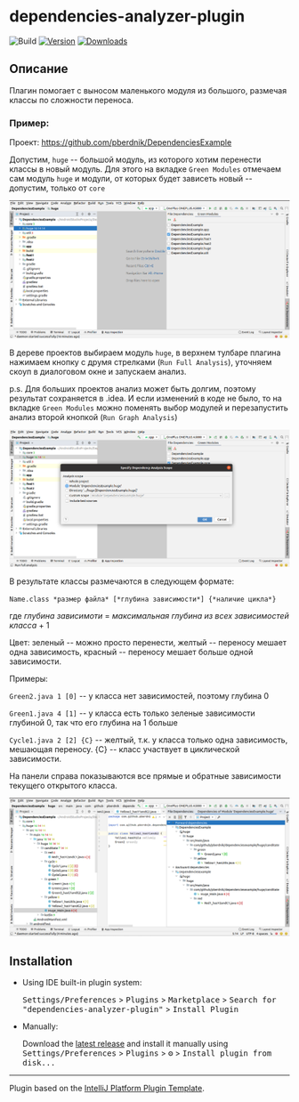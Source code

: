 # dependencies-analyzer-plugin

![Build](https://github.com/pberdnik/dependencies-analyzer-plugin/workflows/Build/badge.svg)
[![Version](https://img.shields.io/jetbrains/plugin/v/PLUGIN_ID.svg)](https://plugins.jetbrains.com/plugin/PLUGIN_ID)
[![Downloads](https://img.shields.io/jetbrains/plugin/d/PLUGIN_ID.svg)](https://plugins.jetbrains.com/plugin/PLUGIN_ID)

<!-- Plugin description -->
## Описание

Плагин помогает с выносом маленького модуля из большого, размечая классы по сложности переноса.

### Пример:
Проект: https://github.com/pberdnik/DependenciesExample

Допустим, `huge` -- большой модуль, из которого хотим перенести классы в новый модуль.
Для этого на вкладке `Green Modules` отмечаем сам модуль `huge` и модули, от которых будет зависеть новый -- допустим, только от `core`

![](res/config_example.png?raw=true)

В дереве проектов выбираем модуль `huge`, в верхнем тулбаре плагина нажимаем кнопку с друмя стрелками (`Run Full Analysis`),
уточняем скоуп в диалоговом окне и запускаем анализ.

p.s. Для больших проектов анализ может быть долгим, поэтому результат сохраняется в .idea.
И если изменений в коде не было, то на вкладке `Green Modules` можно поменять выбор модулей и 
перезапустить анализ второй кнопкой (`Run Graph Analysis`)

![](res/run_example.png?raw=true)

В результате классы размечаются в следующем формате:

`Name.class *размер файла* [*глубина зависимости*] {*наличие цикла*}`

где *глубина зависимоти* = *максимальная глубина из всех зависимостей класса* + 1

Цвет: зеленый -- можно просто перенести, желтый -- переносу мешает одна зависимость, красный -- переносу мешает больше одной зависимости.

Примеры:

`Green2.java 1 [0]` -- у класса нет зависимостей, поэтому глубина 0

`Green1.java 4 [1]` -- у класса есть только зеленые зависимости глубиной 0, так что его глубина на 1 больше

`Cycle1.java 2 [2] {C}` -- желтый, т.к. у класса только одна зависимость, мешающая переносу. {C} -- класс участвует в циклической зависимости.

На панели справа показываются все прямые и обратные зависимости текущего открытого класса.

<!-- Plugin description end -->

![](res/result_example.png?raw=true)

## Installation

- Using IDE built-in plugin system:
  
  <kbd>Settings/Preferences</kbd> > <kbd>Plugins</kbd> > <kbd>Marketplace</kbd> > <kbd>Search for "dependencies-analyzer-plugin"</kbd> >
  <kbd>Install Plugin</kbd>
  
- Manually:

  Download the [latest release](https://github.com/pberdnik/dependencies-analyzer-plugin/releases/latest) and install it manually using
  <kbd>Settings/Preferences</kbd> > <kbd>Plugins</kbd> > <kbd>⚙️</kbd> > <kbd>Install plugin from disk...</kbd>


---
Plugin based on the [IntelliJ Platform Plugin Template][template].

[template]: https://github.com/JetBrains/intellij-platform-plugin-template
